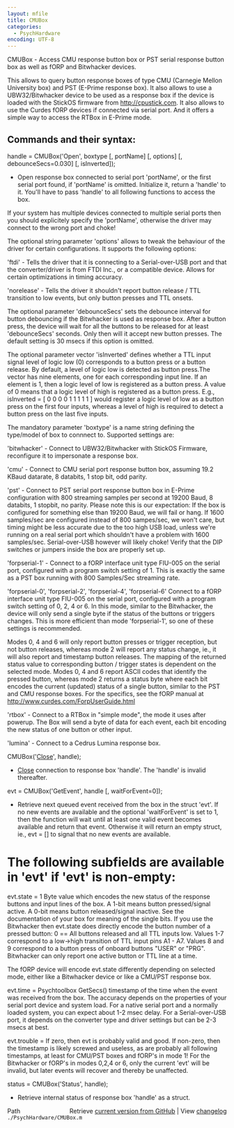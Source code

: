 ```yaml
---
layout: mfile
title: CMUBox
categories:
  - PsychHardware
encoding: UTF-8
---
```


CMUBox - Access CMU response button box or PST serial response button box as well as fORP and Bitwhacker devices.


This allows to query button response boxes of type CMU \(Carnegie Mellon
University box\) and PST \(E-Prime response box\). It also allows to use a
UBW32/Bitwhacker device to be used as a response box if the device is
loaded with the StickOS firmware from http://cpustick.com. It also allows
to use the Curdes fORP devices if connected via serial port. And it offers
a simple way to access the RTBox in E-Prime mode.

Commands and their syntax:
--------------------------

handle = CMUBox\('Open', boxtype \[, portName\] \[, options\] \[, debounceSecs=0.030\] \[, isInverted\]\);
- Open response box connected to serial port 'portName', or the first
serial port found, if 'portName' is omitted. Initialize it, return a
'handle' to it. You'll have to pass 'handle' to all following functions
to access the box.

If your system has multiple devices connected to multiple serial ports
then you should explicitely specify the 'portName', otherwise the driver
may connect to the wrong port and choke\!

The optional string parameter 'options' allows to tweak the behaviour of
the driver for certain configurations. It supports the following options:

'ftdi' - Tells the driver that it is connecting to a Serial-over-USB port
and that the converter/driver is from FTDI Inc., or a compatible device.
Allows for certain optimizations in timing accuracy.

'norelease' - Tells the driver it shouldn't report button release / TTL
transition to low events, but only button presses and TTL onsets.


The optional parameter 'debounceSecs' sets the debounce interval for
button debouncing if the Bitwhacker is used as response box. After a
button press, the device will wait for all the buttons to be released for
at least 'debounceSecs' seconds. Only then will it accept new button
presses. The default setting is 30 msecs if this option is omitted.


The optional parameter vector 'isInverted' defines whether a TTL input
signal level of logic low \(0\) corresponds to a button press or a button
release. By default, a level of logic low is detected as button press.The
vector has nine elements, one for each corresponding input line. If an
element is 1, then a logic level of low is registered as a button press.
A value of 0 means that a logic level of high is registered as a button
press. E.g., isInverted = \[ 0 0 0 0 1 1 1 1 1 \] would register a logic
level of low as a button press on the first four inputs, whereas a level
of high is required to detect a button press on the last five inputs.


The mandatory parameter 'boxtype' is a name string defining the
type/model of box to connnect to. Supported settings are:

'bitwhacker' - Connect to UBW32/Bitwhacker with StickOS Firmware,
reconfigure it to impersonate a response box.

'cmu' - Connect to CMU serial port response button box, assuming 19.2
KBaud datarate, 8 databits, 1 stop bit, odd parity.

'pst' - Connect to PST serial port response button box in E-Prime
configuration with 800 streaming samples per second at 19200 Baud, 8
databits, 1 stopbit, no parity. Please note this is our expectation: If
the box is configured for something else than 19200 Baud, we will fail or
hang. If 1600 samples/sec are configured instead of 800 sampes/sec, we
won't care, but timing might be less accurate due to the too high USB load,
unless we're running on a real serial port which shouldn't have a
problem with 1600 samples/sec. Serial-over-USB however will likely choke\!
Verify that the DIP switches or jumpers inside the box are properly set
up.

'forpserial-1' - Connect to a fORP interface unit type FIU-005 on the
serial port, configured with a program switch setting of 1. This is
exactly the same as a PST box running with 800 Samples/Sec streaming
rate.

'forpserial-0', 'forpserial-2', 'forpserial-4', 'forpserial-6'
Connect to a fORP interface unit type FIU-005 on the serial port,
configured with a program switch setting of 0, 2, 4 or 6. In this mode,
similar to the Bitwhacker, the device will only send a single byte if the
status of the buttons or triggers changes. This is more efficient than
mode 'forpserial-1', so one of these settings is recommended.

Modes 0, 4 and 6 will only report button presses or trigger reception,
but not button releases, whereas mode 2 will report any status change,
ie., it will also report and timestamp button releases. The mapping of
the returned status value to corresponding button / trigger states is
dependent on the selected mode. Modes 0, 4 and 6 report ASCII codes that
identify the pressed button, whereas mode 2 returns a status byte where
each bit encodes the current \(updated\) status of a single button, similar
to the PST and CMU response boxes. For the specifics, see the fORP manual
at http://www.curdes.com/ForpUserGuide.html

'rtbox' - Connect to a RTBox in "simple mode", the mode it uses after
powerup. The Box will send a byte of data for each event, each bit encoding
the new status of one button or other input.

'lumina' - Connect to a Cedrus Lumina response box.


CMUBox\('[Close](/docs/Close)', handle\);
- [Close](/docs/Close) connection to response box 'handle'. The 'handle' is invalid
thereafter.


evt = CMUBox\('GetEvent', handle \[, waitForEvent=0\]\);
- Retrieve next queued event received from the box in the struct 'evt'.
If no new events are available and the optional 'waitForEvent' is set to
1, then the function will wait until at least one valid event becomes
available and return that event. Otherwise it will return an empty struct,
ie., evt = \[\] to signal that no new events are available.

# The following subfields are available in 'evt' if 'evt' is non-empty:

evt.state = 1 Byte value which encodes the new status of the response
buttons and input lines of the box. A 1-bit means button pressed/signal
active. A 0-bit means button released/signal inactive. See the
documentation of your box for meaning of the single bits. If you use the
Bitwhacker then evt.state does directly encode the button number of a
pressed button: 0 == All buttons released and all TTL inputs low.
Values 1-7 correspond to a low-\>high transition of TTL input pins A1 - A7.
Values 8 and 9 correspond to a button press of onboard buttons "USER" or
"PRG". Bitwhacker can only report one active button or TTL line at a time.

The fORP device will encode evt.state differently depending on selected
mode, either like a Bitwhacker device or like a CMU/PST response box.

evt.time  = Psychtoolbox GetSecs\(\) timestamp of the time when the event
was received from the box. The accuracy depends on the properties of your
serial port device and system load. For a native serial port and a
normally loaded system, you can expect about 1-2 msec delay. For a
Serial-over-USB port, it depends on the converter type and driver
settings but can be 2-3 msecs at best.

evt.trouble = If zero, then evt is probably valid and good. If non-zero,
then the timestamp is likely screwed and useless, as are probably all
following timestamps, at least for CMU/PST boxes and fORP's in mode 1\!
For the Bitwhacker or fORP's in modes 0,2,4 or 6, only the current 'evt'
will be invalid, but later events will recover and thereby be unaffected.


status = CMUBox\('Status', handle\);
- Retrieve internal status of response box 'handle' as a struct.




<div class="code_header" style="text-align:right;">
  <span style="float:left;">Path&nbsp;&nbsp;</span> <span class="counter">Retrieve <a href=
  "https://raw.github.com/Psychtoolbox-3/Psychtoolbox-3/beta/./PsychHardware/CMUBox.m">current version from GitHub</a> | View <a href=
  "https://github.com/Psychtoolbox-3/Psychtoolbox-3/commits/beta/./PsychHardware/CMUBox.m">changelog</a></span>
</div>
<div class="code">
  <code>./PsychHardware/CMUBox.m</code>
</div>
